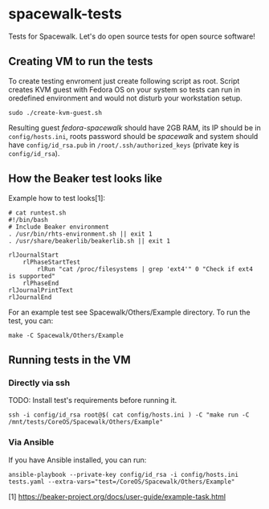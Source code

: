 # spacewalk-tests

Tests for Spacewalk. Let's do open source tests for open source software!

## Creating VM to run the tests

To create testing envroment just create following script as root. Script creates KVM guest with Fedora OS on your system so tests can run in oredefined environment and would not disturb your workstation setup.

```
sudo ./create-kvm-guest.sh
```

Resulting guest *fedora-spacewalk* should have 2GB RAM, its IP should be in `config/hosts.ini`, roots password should be *spacewalk* and system should have `config/id_rsa.pub` in `/root/.ssh/authorized_keys` (private key is `config/id_rsa`).

## How the Beaker test looks like

Example how to test looks[1]:

```
# cat runtest.sh
#!/bin/bash
# Include Beaker environment
. /usr/bin/rhts-environment.sh || exit 1
. /usr/share/beakerlib/beakerlib.sh || exit 1

rlJournalStart
    rlPhaseStartTest
        rlRun "cat /proc/filesystems | grep 'ext4'" 0 "Check if ext4 is supported"
    rlPhaseEnd
rlJournalPrintText
rlJournalEnd
```

For an example test see Spacewalk/Others/Example directory. To run the test, you can:

```
make -C Spacewalk/Others/Example
```

## Running tests in the VM

### Directly via ssh

TODO: Install test's requirements before running it.

```
ssh -i config/id_rsa root@$( cat config/hosts.ini ) -C "make run -C /mnt/tests/CoreOS/Spacewalk/Others/Example"
```

### Via Ansible

If you have Ansible installed, you can run:

```
ansible-playbook --private-key config/id_rsa -i config/hosts.ini tests.yaml --extra-vars="test=/CoreOS/Spacewalk/Others/Example"
```

[1] https://beaker-project.org/docs/user-guide/example-task.html
